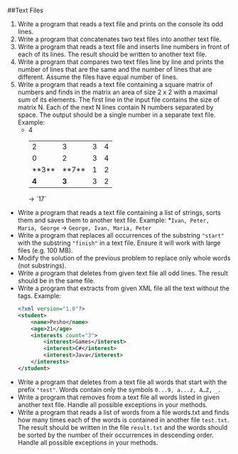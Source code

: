 ##Text Files
1. Write a program that reads a text file and prints on the console its odd lines.
2. Write a program that concatenates two text files into another text file.
3. Write a program that reads a text file and inserts line numbers in front of each of its lines. The result should be written to another text file.
4. Write a program that compares two text files line by line and prints the number of lines that are the same and the number of lines that are different. Assume the files have equal number of lines.
5. Write a program that reads a text file containing a square matrix of numbers and finds in the matrix an area of size 2 x 2 with a maximal sum of its elements. The first line in the input file contains the size of matrix N. Each of the next N lines contain N numbers separated by space. The output should be a single number in a separate text file. Example:
	* 4<table>
	<tr><td>2</td><td>3</td><td>3</td><td>4</td></tr>
	<tr><td>0</td><td>2</td><td>3</td><td>4</td></tr>
	<tr><td>**3**</td><td>**7**</td><td>1</td><td>2</td></tr>
	<tr><td><b>4</b></td><td><b>3</b></td><td>3</td><td>2</td></tr>
	</table> &rarr; `17`
* Write a program that reads a text file containing a list of strings, sorts them and saves them to another text file. Example:
	*`Ivan, Peter, Maria, George` &rarr; `George, Ivan, Maria, Peter`
* Write a program that replaces all occurrences of the substring `"start"` with the substring `"finish"` in a text file. Ensure it will work with large files (e.g. 100 MB).
* Modify the solution of the previous problem to replace only whole words (not substrings).
* Write a program that deletes from given text file all odd lines. The result should be in the same file.
* Write a program that extracts from given XML file all the text without the tags. Example:
	```xml
    <?xml version="1.0"?>
    <student>
        <name>Pesho</name>
        <age>21</age>
        <interests count="3">
            <interest>Games</interest>
            <interest>C#</interest>
            <interest>Java</interest>
        </interests>
    </student>
    ```
* Write a program that deletes from a text file all words that start with the prefix `"test"`. Words contain only the symbols `0...9, a...z, A…Z, _`.
* Write a program that removes from a text file all words listed in given another text file. Handle all possible exceptions in your methods.
* Write a program that reads a list of words from a file words.txt and finds how many times each of the words is contained in another file `test.txt`. The result should be written in the file `result.txt` and the words should be sorted by the number of their occurrences in descending order. Handle all possible exceptions in your methods.



